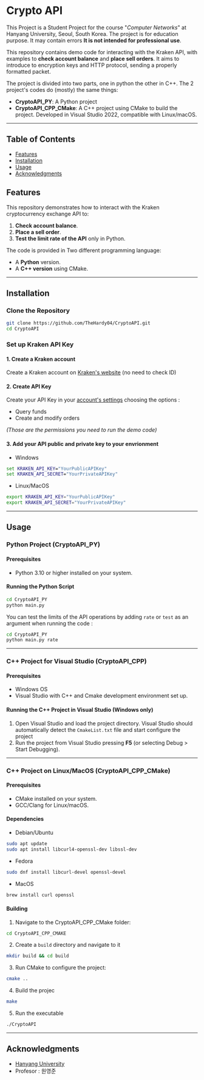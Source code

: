 # Crypto API

This Project is a Student Project for the course "*Computer Networks*" at Hanyang University, Seoul, South Korea. The project is for education purpose. It may contain errors **It is not intended for professional use**. 

This repository contains demo code for interacting with the Kraken API, with examples to **check account balance** and **place sell orders**.
It aims to introduce to encryption keys and HTTP protocol, sending a properly formatted packet.

The project is divided into two parts, one in python the other in C++. The 2 project's codes do (mostly) the same things:

- **CryptoAPI_PY**: A Python project
- **CryptoAPI_CPP_CMake**: A C++ project using CMake to build the project. Developed in Visual Studio 2022, compatible with Linux/macOS.

--- 

## Table of Contents
- [Features](#features)
- [Installation](#installation)
- [Usage](#usage)
- [Acknowledgments](#acknowledgments)

## Features
This repository demonstrates how to interact with the Kraken cryptocurrency exchange API to:
1. **Check account balance**.
2. **Place a sell order**.
3. **Test the limit rate of the API** only in Python.
   
The code is provided in Two different programming language:
- A **Python** version.
- A **C++ version** using CMake.

---

## Installation

### Clone the Repository

```bash
git clone https://github.com/TheHardy04/CryptoAPI.git
cd CryptoAPI
````

### Set up Kraken API Key

#### 1. Create a Kraken account
Create a Kraken account on [Kraken's website](https://www.kraken.com/c) (no need to check ID)

#### 2. Create API Key
Create your API Key in your [account's settings](https://www.kraken.com/c/account-settings/api) choosing the options :
- Query funds
- Create and modify orders

*(Those are the permissions you need to run the demo code)*

#### 3. Add your API public and private key to your envrionment
- Windows
```cmd
set KRAKEN_API_KEY="YourPublicAPIKey"
set KRAKEN_API_SECRET="YourPrivateAPIKey"
```
- Linux/MacOS
```bash
export KRAKEN_API_KEY="YourPublicAPIKey"
export KRAKEN_API_SECRET="YourPrivateAPIKey"
```

---

## Usage

### Python Project (CryptoAPI_PY)

#### Prerequisites
- Python 3.10 or higher installed on your system.
#### Running the Python Script
```bash
cd CryptoAPI_PY
python main.py 
```
You can test the limits of the API operations by adding `rate` or `test` as an argument when running the code :
 ```bash
cd CryptoAPI_PY
python main.py rate
```

---

### C++ Project for Visual Studio (CryptoAPI_CPP)
#### Prerequisites
- Windows OS
- Visual Studio with C++ and Cmake development environment set up.
#### Running the C++ Project in Visual Studio (Windows only)
1. Open Visual Studio and load the project directory. Visual Studio should automatically detect the `CmakeList.txt` file and start configure the project
2. Run the project from Visual Studio pressing **F5**  (or selecting Debug > Start Debugging).

--- 

### C++ Project on Linux/MacOS (CryptoAPI_CPP_CMake)
#### Prerequisites
- CMake installed on your system.
- GCC/Clang for Linux/macOS.
#### Dependencies
- Debian/Ubuntu
```bash
sudo apt update
sudo apt install libcurl4-openssl-dev libssl-dev
```

- Fedora
```bash
sudo dnf install libcurl-devel openssl-devel
```

- MacOS
```bash
brew install curl openssl
```
#### Building 
1. Navigate to the CryptoAPI_CPP_CMake folder:
```bash
cd CryptoAPI_CPP_CMAKE
```
2. Create a `build` directory and navigate to it
```bash
mkdir build && cd build
```
3. Run CMake to configure the project:
```bash
cmake ..
```
4. Build the projec
```bash
make
```
5. Run the  executable
```bash
./CryptoAPI
```

---

## Acknowledgments
- [Hanyang University](http://www.hanyang.ac.kr/)
- Profesor : 원영준
